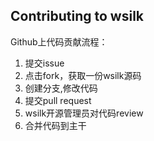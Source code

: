 ## Contributing to wsilk

Github上代码贡献流程：
1. 提交issue
2. 点击fork，获取一份wsilk源码
3. 创建分支,修改代码
4. 提交pull request
5. wsilk开源管理员对代码review
6. 合并代码到主干
